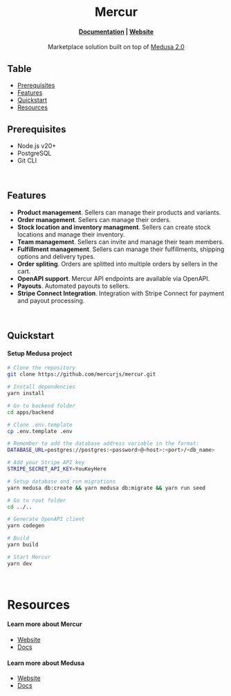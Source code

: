 <h1 align="center">
  Mercur
</h1>

<h4 align="center">
  <a href="https://docs.mercurjs.com">Documentation</a> |
  <a href="https://www.mercurjs.com">Website</a>
</h4>

<p align="center">
  Marketplace solution built on top of <a href="https://medusajs.com/" target="_blank">Medusa 2.0</a>
</p>

## Table

- [Prerequisites](#prerequisites)
- [Features](#features)
- [Quickstart](#quickstart)
- [Resources](#resources)

## Prerequisites

- Node.js v20+
- PostgreSQL
- Git CLI

&nbsp;

## Features

- **Product management**. Sellers can manage their products and variants.
- **Order management**. Sellers can manage their orders.
- **Stock location and inventory managment**. Sellers can create stock locations and manage their inventory.
- **Team management**. Sellers can invite and manage their team members.
- **Fulfillment management**. Sellers can manage their fulfillments, shipping options and delivery types.
- **Order spliting**. Orders are splitted into multiple orders by sellers in the cart.
- **OpenAPI support**. Mercur API endpoints are available via OpenAPI.
- **Payouts**. Automated payouts to sellers.
- **Stripe Connect Integration**. Integration with Stripe Connect for payment and payout processing.

&nbsp;

## Quickstart

#### Setup Medusa project

```bash
# Clone the repository
git clone https://github.com/mercurjs/mercur.git

# Install dependencies
yarn install

# Go to backend folder
cd apps/backend

# Clone .env.template
cp .env.template .env

# Remember to add the database address variable in the format:
DATABASE_URL=postgres://postgres:<password>@<host>:<port>/<db_name>

# Add your Stripe API key
STRIPE_SECRET_API_KEY=YouKeyHere

# Setup database and run migrations
yarn medusa db:create && yarn medusa db:migrate && yarn run seed

# Go to root folder
cd ../..

# Generate OpenAPI client
yarn codegen

# Build
yarn build

# Start Mercur
yarn dev
```

&nbsp;

# Resources

#### Learn more about Mercur

- [Website](https://www.mercurjs.com/)
- [Docs](https://rigby-3d34c1f9.mintlify.app/introduction)

#### Learn more about Medusa

- [Website](https://www.medusajs.com/)
- [Docs](https://docs.medusajs.com/v2)
